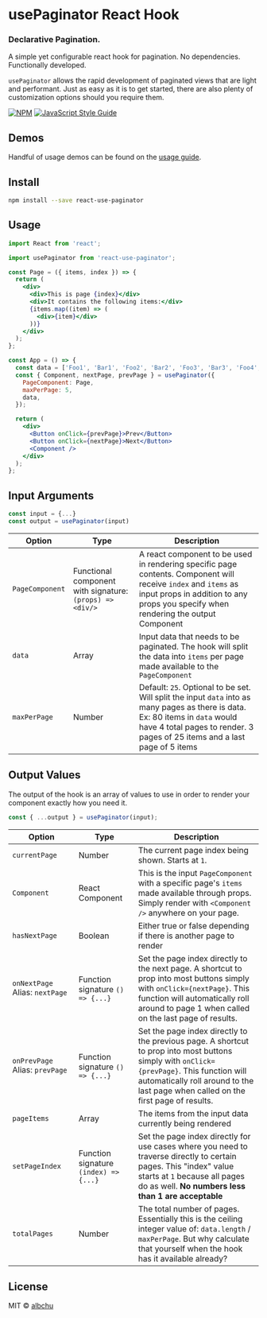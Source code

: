 # usePaginator React Hook

### Declarative Pagination.

A simple yet configurable react hook for pagination. No dependencies. Functionally developed.

`usePaginator` allows the rapid development of paginated views that are light and performant. Just as easy as it is to get started, there are also plenty of customization options should you require them.

[![NPM](https://img.shields.io/npm/v/react-use-paginator.svg)](https://www.npmjs.com/package/react-use-paginator) [![JavaScript Style Guide](https://img.shields.io/badge/code_style-standard-brightgreen.svg)](https://standardjs.com)

## Demos

Handful of usage demos can be found on the [usage guide](https://albchu.github.io/react-use-paginator/).

## Install

```bash
npm install --save react-use-paginator
```

## Usage

```jsx
import React from 'react';

import usePaginator from 'react-use-paginator';

const Page = ({ items, index }) => {
  return (
    <div>
      <div>This is page {index}</div>
      <div>It contains the following items:</div>
      {items.map((item) => (
        <div>{item}</div>
      ))}
    </div>
  );
};

const App = () => {
  const data = ['Foo1', 'Bar1', 'Foo2', 'Bar2', 'Foo3', 'Bar3', 'Foo4', 'Bar4'];
  const { Component, nextPage, prevPage } = usePaginator({
    PageComponent: Page,
    maxPerPage: 5,
    data,
  });

  return (
    <div>
      <Button onClick={prevPage}>Prev</Button>
      <Button onClick={nextPage}>Next</Button>
      <Component />
    </div>
  );
};
```

## Input Arguments

```jsx
const input = {...}
const output = usePaginator(input)
```

| Option          | Type                                                     | Description                                                                                                                                                                                                   |
| --------------- | -------------------------------------------------------- | ------------------------------------------------------------------------------------------------------------------------------------------------------------------------------------------------------------- |
| `PageComponent` | Functional component with signature: `(props) => <div/>` | A react component to be used in rendering specific page contents. Component will receive `index` and `items` as input props in addition to any props you specify when rendering the output Component          |
| `data`          | Array                                                    | Input data that needs to be paginated. The hook will split the data into `items` per page made available to the `PageComponent`                                                                               |
| `maxPerPage`    | Number                                                   | Default: `25`. Optional to be set. Will split the input `data` into as many pages as there is data. Ex: 80 items in `data` would have 4 total pages to render. 3 pages of 25 items and a last page of 5 items |

## Output Values

The output of the hook is an array of values to use in order to render your component exactly how you need it.

```jsx
const { ...output } = usePaginator(input);
```

| Option                              | Type                                  | Description                                                                                                                                                                                                                      |
| ----------------------------------- | ------------------------------------- | -------------------------------------------------------------------------------------------------------------------------------------------------------------------------------------------------------------------------------- |
| `currentPage`                       | Number                                | The current page index being shown. Starts at `1`.                                                                                                                                                                               |
| `Component`                         | React Component                       | This is the input `PageComponent` with a specific page's `items` made available through props. Simply render with `<Component />` anywhere on your page.                                                                         |
| `hasNextPage`                       | Boolean                               | Either true or false depending if there is another page to render                                                                                                                                                                |
| `onNextPage` Alias:&nbsp;`nextPage` | Function signature `() => {...}`      | Set the page index directly to the next page. A shortcut to prop into most buttons simply with `onClick={nextPage}`. This function will automatically roll around to page 1 when called on the last page of results.             |
| `onPrevPage` Alias:&nbsp;`prevPage` | Function signature `() => {...}`      | Set the page index directly to the previous page. A shortcut to prop into most buttons simply with `onClick={prevPage}`. This function will automatically roll around to the last page when called on the first page of results. |
| `pageItems`                         | Array                                 | The items from the input data currently being rendered                                                                                                                                                                           |
| `setPageIndex`                      | Function signature `(index) => {...}` | Set the page index directly for use cases where you need to traverse directly to certain pages. This "index" value starts at `1` because all pages do as well. **No numbers less than 1 are acceptable**                         |
| `totalPages`                        | Number                                | The total number of pages. Essentially this is the ceiling integer value of: `data.length` / `maxPerPage`. But why calculate that yourself when the hook has it available already?                                               |

## License

MIT © [albchu](https://github.com/albchu)
